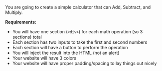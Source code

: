 You are going to create a simple calculator that can Add, Subtract, and Multiply.

**Requirements:**

- You will have one section (`<div>`) for each math operation (so 3 sections) total
- Each section has two inputs to take the first and second numbers
- Each section will have a button to perform the operation
- You will inject the result into the HTML (not an alert)
- Your website will have 3 colors
- Your website will have proper padding/spacing to lay things out nicely
